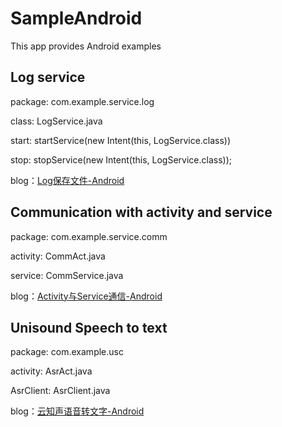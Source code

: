 
# SampleAndroid

This app provides Android examples

## Log service

package: com.example.service.log

class: LogService.java

start: startService(new Intent(this, LogService.class))

stop: stopService(new Intent(this, LogService.class));

blog：[Log保存文件-Android](http://yxmblog.com/android/2015/04/06/save-log-by-simple-way.html)

## Communication with activity and service

package: com.example.service.comm

activity: CommAct.java

service: CommService.java

blog：[Activity与Service通信-Android](http://yxmblog.com/android/2015/07/05/communication-with-activity-and-service.html)

## Unisound Speech to text

package: com.example.usc

activity: AsrAct.java

AsrClient: AsrClient.java

blog：[云知声语音转文字-Android](http://yxmblog.com/android/2015/07/04/unisound-speech-to-text.html)
